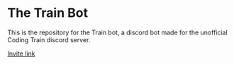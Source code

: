 # The Train Bot
This is the repository for the Train bot, a discord bot made for the unofficial Coding Train discord server.

[Invite link](https://discordapp.com/oauth2/authorize?client_id=659770105026052156&scope=bot&permissions=8)
